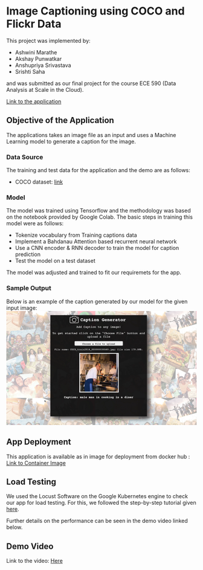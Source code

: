 # Image Captioning using COCO and Flickr Data

This project was implemented by:

* Ashwini Marathe
* Akshay Punwatkar
* Anshupriya Srivastava
* Srishti Saha

and was submitted as our final project for the course ECE 590 (Data Analysis at Scale in the Cloud).

[Link to the application](http://34.71.22.23:8088)

## Objective of the Application

The applications takes an image file as an input and uses a Machine Learning model to generate a caption for the image. 

### Data Source

The training and test data for the application and the demo are as follows:
* COCO dataset: [link](http://images.cocodataset.org/annotations/annotations_trainval2014.zip)


### Model

The model was trained using Tensorflow and the methodology was based on the notebook provided by Google Colab. The basic steps in training this model were as follows:

* Tokenize vocabulary from Training captions data
* Implement a Bahdanau Attention based recurrent neural network
* Use a CNN encoder & RNN decoder to train the model for caption prediction
* Test the model on a test dataset

The model was adjusted and trained to fit our requiremets for the app.

### Sample Output

Below is an example of the caption generated by our model for the given input image:
![Sample Output](https://github.com/akshaypunwatkar/Image-captioning-on-flickerdata/blob/master/demo_sample_output.PNG)

## App Deployment

This application is available as in image for deployment from docker hub : [Link to Container Image](https://hub.docker.com/repository/docker/akshaypunwatkar/image-caption-v2)

## Load Testing

We used the Locust Software on the Google Kubernetes engine to check our app for load testing. For this, we followed the step-by-step tutorial given [here](https://cloud.google.com/solutions/distributed-load-testing-using-gke).

Further details on the performance can be seen in the demo video linked below.

## Demo Video

Link to the video: [Here](https://youtu.be/zaQ3NOj1oJo)
